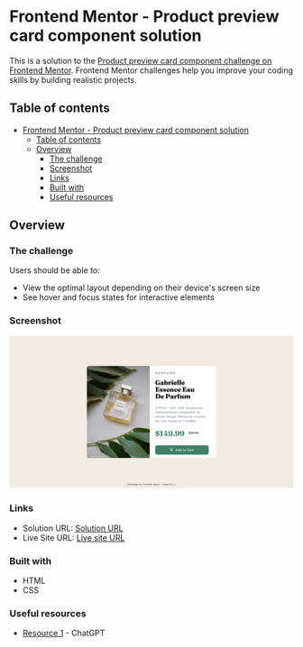 # Frontend Mentor - Product preview card component solution

This is a solution to the [Product preview card component challenge on Frontend Mentor](https://www.frontendmentor.io/challenges/product-preview-card-component-GO7UmttRfa). Frontend Mentor challenges help you improve your coding skills by building realistic projects. 

## Table of contents

- [Frontend Mentor - Product preview card component solution](#frontend-mentor---product-preview-card-component-solution)
  - [Table of contents](#table-of-contents)
  - [Overview](#overview)
    - [The challenge](#the-challenge)
    - [Screenshot](#screenshot)
    - [Links](#links)
    - [Built with](#built-with)
    - [Useful resources](#useful-resources)

## Overview

### The challenge

Users should be able to:

- View the optimal layout depending on their device's screen size
- See hover and focus states for interactive elements

### Screenshot

![](./images/Screenshot%202024-05-13%20at%2001-31-41%20Frontend%20Mentor%20Product%20preview%20card%20component.png)

### Links

- Solution URL: [Solution URL](https://github.com/itsfingerlickinggood/1)
- Live Site URL: [Live site URL](https://itsfingerlickinggood.github.io/1/)

### Built with

- HTML
- CSS

### Useful resources

- [Resource 1](https://www.openai.com) - ChatGPT

